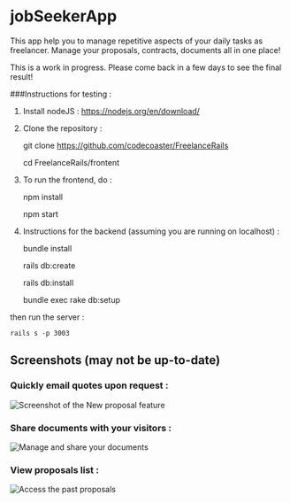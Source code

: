 # jobSeekerApp

This app help you to manage repetitive aspects of your daily tasks as freelancer.  Manage your proposals, contracts, documents all in one place!

This is a work in progress.  Please come back in a few days to see the final result!

###Instructions for testing : 

1) Install nodeJS : https://nodejs.org/en/download/

2) Clone the repository :
    
    git clone https://github.com/codecoaster/FreelanceRails
    
    cd FreelanceRails/frontent

3) To run the frontend, do : 

    npm install       
    
    npm start


4) Instructions for the backend (assuming you are running on localhost) : 

    bundle install

    rails db:create

    rails db:install

    bundle exec rake db:setup

then run the server : 

    rails s -p 3003


## Screenshots (may not be up-to-date)

### Quickly email quotes upon request : 
![Screenshot of the New proposal feature](https://github.com/codecoaster/FreelanceRails/raw/master/frontend/images/sample1.png )


### Share documents with your visitors :
![Manage and share your documents](https://github.com/codecoaster/FreelanceRails/raw/master/frontend/images/sample2.png )




### View proposals list :
![Access the past proposals](https://github.com/codecoaster/FreelanceRails/raw/master/frontend/images/sample3.png )


